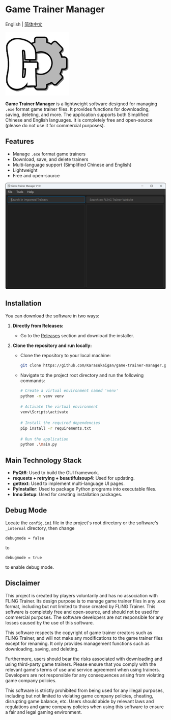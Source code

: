 # Game Trainer Manager

English | [简体中文](./README_ZH.md)

<img src="app/resources/logo.png" alt="Logo" width="200" height="200">

**Game Trainer Manager** is a lightweight software designed for managing `.exe` format game trainer files. It provides functions for downloading, saving, deleting, and more. The application supports both Simplified Chinese and English languages. It is completely free and open-source (please do not use it for commercial purposes).

## Features

- Manage `.exe` format game trainers
- Download, save, and delete trainers
- Multi-language support (Simplified Chinese and English)
- Lightweight
- Free and open-source

![screenshot](app/resources/screenshot_en.png)

## Installation

You can download the software in two ways:

1. **Directly from Releases:**
   - Go to the [Releases](https://github.com/Karasukaigan/game-trainer-manager/releases) section and download the installer.

2. **Clone the repository and run locally:**
   - Clone the repository to your local machine:
     ```bash
     git clone https://github.com/Karasukaigan/game-trainer-manager.git
     ```
   - Navigate to the project root directory and run the following commands:

     ```bash
     # Create a virtual environment named 'venv'
     python -m venv venv

     # Activate the virtual environment
     venv\Scripts\activate

     # Install the required dependencies
     pip install -r requirements.txt

     # Run the application
     python .\main.py
     ```

## Main Technology Stack

- **PyQt6**: Used to build the GUI framework.
- **requests + retrying + beautifulsoup4**: Used for updating.
- **gettext**: Used to implement multi-language UI pages.
- **PyInstaller**: Used to package Python programs into executable files.
- **Inno Setup**: Used for creating installation packages.

## Debug Mode

Locate the `config.ini` file in the project's root directory or the software's `_internal` directory, then change
```
debugmode = false
```
to
```
debugmode = true
```
to enable debug mode.

## Disclaimer

This project is created by players voluntarily and has no association with FLiNG Trainer. Its design purpose is to manage game trainer files in any .exe format, including but not limited to those created by FLiNG Trainer. This software is completely free and open-source, and should not be used for commercial purposes. The software developers are not responsible for any losses caused by the use of this software.  

This software respects the copyright of game trainer creators such as FLiNG Trainer, and will not make any modifications to the game trainer files except for renaming. It only provides management functions such as downloading, saving, and deleting.  

Furthermore, users should bear the risks associated with downloading and using third-party game trainers. Please ensure that you comply with the relevant game's terms of use and service agreement when using trainers. Developers are not responsible for any consequences arising from violating game company policies.  

This software is strictly prohibited from being used for any illegal purposes, including but not limited to violating game company policies, cheating, disrupting game balance, etc. Users should abide by relevant laws and regulations and game company policies when using this software to ensure a fair and legal gaming environment.  